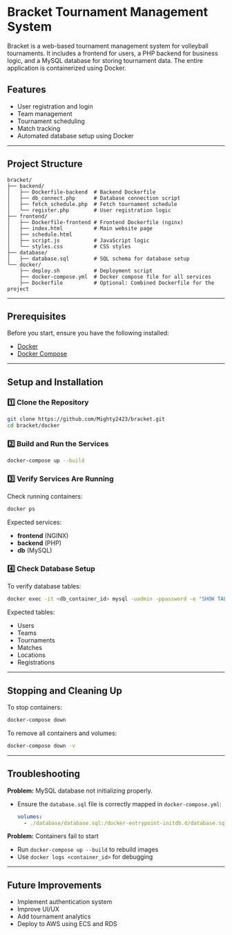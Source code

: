# Bracket Tournament Management System

Bracket is a web-based tournament management system for volleyball tournaments. It includes a frontend for users, a PHP backend for business logic, and a MySQL database for storing tournament data. The entire application is containerized using Docker.

## Features
- User registration and login
- Team management
- Tournament scheduling
- Match tracking
- Automated database setup using Docker

---

## Project Structure
```
bracket/
├── backend/
│   ├── Dockerfile-backend  # Backend Dockerfile
│   ├── db_connect.php      # Database connection script
│   ├── fetch_schedule.php  # Fetch tournament schedule
│   └── register.php        # User registration logic
├── frontend/
│   ├── Dockerfile-frontend # Frontend Dockerfile (nginx)
│   ├── index.html          # Main website page
│   ├── schedule.html
│   ├── script.js           # JavaScript logic
│   └── styles.css          # CSS styles
├── database/
│   ├── database.sql        # SQL schema for database setup
└── docker/
    ├── deploy.sh           # Deployment script
    ├── docker-compose.yml  # Docker compose file for all services
    ├── Dockerfile          # Optional: Combined Dockerfile for the project
```

---

## Prerequisites
Before you start, ensure you have the following installed:
- [Docker](https://docs.docker.com/get-docker/)
- [Docker Compose](https://docs.docker.com/compose/install/)

---

## Setup and Installation
### 1️⃣ Clone the Repository
```sh
git clone https://github.com/Mighty2423/bracket.git
cd bracket/docker
```

### 2️⃣ Build and Run the Services
```sh
docker-compose up --build
```

### 3️⃣ Verify Services Are Running
Check running containers:
```sh
docker ps
```
Expected services:
- **frontend** (NGINX)
- **backend** (PHP)
- **db** (MySQL)

### 4️⃣ Check Database Setup
To verify database tables:
```sh
docker exec -it <db_container_id> mysql -uadmin -ppassword -e "SHOW TABLES IN bracket;"
```
Expected tables:
- Users
- Teams
- Tournaments
- Matches
- Locations
- Registrations

---

## Stopping and Cleaning Up
To stop containers:
```sh
docker-compose down
```

To remove all containers and volumes:
```sh
docker-compose down -v
```

---

## Troubleshooting
**Problem:** MySQL database not initializing properly.
- Ensure the `database.sql` file is correctly mapped in `docker-compose.yml`:
  ```yaml
  volumes:
    - ./database/database.sql:/docker-entrypoint-initdb.d/database.sql
  ```

**Problem:** Containers fail to start
- Run `docker-compose up --build` to rebuild images
- Use `docker logs <container_id>` for debugging

---

## Future Improvements
- Implement authentication system
- Improve UI/UX
- Add tournament analytics
- Deploy to AWS using ECS and RDS
